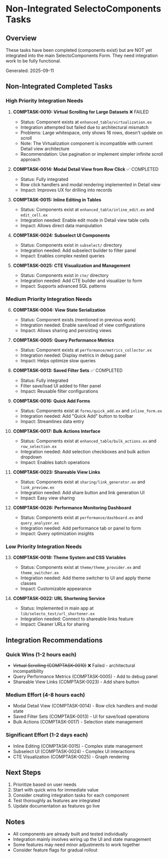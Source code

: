 # Non-Integrated SelectoComponents Tasks

## Overview
These tasks have been completed (components exist) but are NOT yet integrated into the main SelectoComponents Form. They need integration work to be fully functional.

Generated: 2025-09-11

## Non-Integrated Completed Tasks

### High Priority Integration Needs

1. **COMPTASK-0010: Virtual Scrolling for Large Datasets** ❌ FAILED
   - Status: Component exists at `enhanced_table/virtualization.ex`
   - Integration attempted but failed due to architectural mismatch
   - Problems: Large whitespace, only shows 16 rows, doesn't update on scroll
   - Note: The Virtualization component is incompatible with current Detail view architecture
   - Recommendation: Use pagination or implement simpler infinite scroll approach

2. **COMPTASK-0014: Modal Detail View from Row Click** ✅ COMPLETED
   - Status: Fully integrated
   - Row click handlers and modal rendering implemented in Detail view
   - Impact: Improves UX for drilling into records

3. **COMPTASK-0015: Inline Editing in Tables**
   - Status: Components exist at `enhanced_table/inline_edit.ex` and `edit_cell.ex`
   - Integration needed: Enable edit mode in Detail view table cells
   - Impact: Allows direct data manipulation

4. **COMPTASK-0024: Subselect UI Components**
   - Status: Components exist in `subselect/` directory
   - Integration needed: Add subselect builder to filter panel
   - Impact: Enables complex nested queries

5. **COMPTASK-0025: CTE Visualization and Management**
   - Status: Components exist in `cte/` directory
   - Integration needed: Add CTE builder and visualizer to form
   - Impact: Supports advanced SQL patterns

### Medium Priority Integration Needs

6. **COMPTASK-0004: View State Serialization**
   - Status: Component exists (mentioned in previous work)
   - Integration needed: Enable save/load of view configurations
   - Impact: Allows sharing and persisting views

7. **COMPTASK-0005: Query Performance Metrics**
   - Status: Component exists at `performance/metrics_collector.ex`
   - Integration needed: Display metrics in debug panel
   - Impact: Helps optimize slow queries

8. **COMPTASK-0013: Saved Filter Sets** ✅ COMPLETED
   - Status: Fully integrated
   - Filter save/load UI added to filter panel
   - Impact: Reusable filter configurations

9. **COMPTASK-0016: Quick Add Forms**
   - Status: Components exist at `forms/quick_add.ex` and `inline_form.ex`
   - Integration needed: Add "Quick Add" button to toolbar
   - Impact: Streamlines data entry

10. **COMPTASK-0017: Bulk Actions Interface**
    - Status: Components exist at `enhanced_table/bulk_actions.ex` and `row_selection.ex`
    - Integration needed: Add selection checkboxes and bulk action dropdown
    - Impact: Enables batch operations

11. **COMPTASK-0023: Shareable View Links**
    - Status: Components exist at `sharing/link_generator.ex` and `link_preview.ex`
    - Integration needed: Add share button and link generation UI
    - Impact: Easy view sharing

12. **COMPTASK-0026: Performance Monitoring Dashboard**
    - Status: Components exist at `performance/dashboard.ex` and `query_analyzer.ex`
    - Integration needed: Add performance tab or panel to form
    - Impact: Query optimization insights

### Low Priority Integration Needs

13. **COMPTASK-0018: Theme System and CSS Variables**
    - Status: Components exist at `theme/theme_provider.ex` and `theme_switcher.ex`
    - Integration needed: Add theme switcher to UI and apply theme classes
    - Impact: Customizable appearance

14. **COMPTASK-0022: URL Shortening Service**
    - Status: Implemented in main app at `lib/selecto_test/url_shortener.ex`
    - Integration needed: Connect to shareable links feature
    - Impact: Cleaner URLs for sharing

## Integration Recommendations

### Quick Wins (1-2 hours each)
- ~~Virtual Scrolling (COMPTASK-0010)~~ ❌ Failed - architectural incompatibility
- Query Performance Metrics (COMPTASK-0005) - Add to debug panel
- Shareable View Links (COMPTASK-0023) - Add share button

### Medium Effort (4-8 hours each)
- Modal Detail View (COMPTASK-0014) - Row click handlers and modal state
- Saved Filter Sets (COMPTASK-0013) - UI for save/load operations
- Bulk Actions (COMPTASK-0017) - Selection state management

### Significant Effort (1-2 days each)
- Inline Editing (COMPTASK-0015) - Complex state management
- Subselect UI (COMPTASK-0024) - Complex UI interactions
- CTE Visualization (COMPTASK-0025) - Graph rendering

## Next Steps

1. Prioritize based on user needs
2. Start with quick wins for immediate value
3. Consider creating integration tasks for each component
4. Test thoroughly as features are integrated
5. Update documentation as features go live

## Notes
- All components are already built and tested individually
- Integration mainly involves wiring up the UI and state management
- Some features may need minor adjustments to work together
- Consider feature flags for gradual rollout
